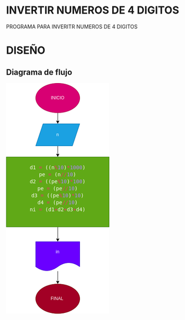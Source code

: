 # INVERTIR NUMEROS DE 4 DIGITOS 
PROGRAMA PARA INVERITR NUMEROS DE 4 DIGITOS 
# DISEÑO

## Diagrama de flujo

![Diagrama de flujo](diagrama.png "Diagrama de flujo")